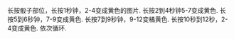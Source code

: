 长按骰子部位，长按1秒钟，2-4变成黄色的图片.
长按2到4秒钟5-7变成黄色.
长按5到6秒钟，7-9变成黄色.
长按7到9秒钟，9-12变橘黄色.
长按10秒到12秒，2-4变成黄色.
依次循环.
